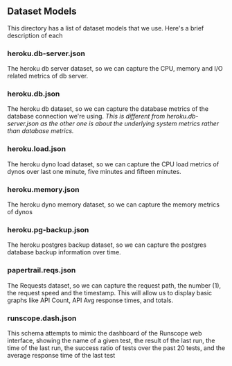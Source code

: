 ## Dataset Models

This directory has a list of dataset models that we use.  Here's a brief description of each

### heroku.db-server.json

The heroku db server dataset, so we can capture the CPU, memory and I/O related metrics of db server.

### heroku.db.json

The heroku db dataset, so we can capture the database metrics of the database connection we're using. _This is different from heroku.db-server.json as the other one is about the underlying system metrics rather than database metrics._

### heroku.load.json

The heroku dyno load dataset, so we can capture the CPU load metrics of dynos over last one minute, five minutes and fifteen minutes.

### heroku.memory.json

The heroku dyno memory dataset, so we can capture the memory metrics of dynos

### heroku.pg-backup.json

The heroku postgres backup dataset, so we can capture the postgres database backup information over time.

### papertrail.reqs.json

The Requests dataset, so we can capture the request path, the number (1), the request speed and the timestamp.  This will allow us to display basic graphs like API Count, API Avg response times, and totals.

### runscope.dash.json

This schema attempts to mimic the dashboard of the Runscope web interface, showing the name of a given test, the result of the last run, the time of the last run, the success ratio of tests over the past 20 tests, and the average response time of the last test
